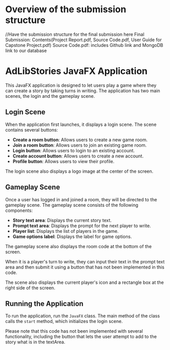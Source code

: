 # Overview of the submission structure

//Have the submission structure for the final submission here
Final Submission: Contents(Project Report.pdf, Source Code.pdf, User Guide for Capstone Project.pdf)
  Source Code.pdf: includes Github link and MongoDB link to our database

# AdLibStories JavaFX Application

This JavaFX application is designed to let users play a game where they can create a story by taking turns in writing. The application has two main scenes, the login and the gameplay scene. 

## Login Scene

When the application first launches, it displays a login scene. The scene contains several buttons:

* **Create a room button**: Allows users to create a new game room.
* **Join a room button**: Allows users to join an existing game room.
* **Login button**: Allows users to login to an existing account.
* **Create account button**: Allows users to create a new account.
* **Profile button**: Allows users to view their profile.

The login scene also displays a logo image at the center of the screen.

## Gameplay Scene

Once a user has logged in and joined a room, they will be directed to the gameplay scene. The gameplay scene consists of the following components:

* **Story text area**: Displays the current story text.
* **Prompt text area**: Displays the prompt for the next player to write.
* **Player list**: Displays the list of players in the game.
* **Game options label**: Displays the label for game options.

The gameplay scene also displays the room code at the bottom of the screen.

When it is a player's turn to write, they can input their text in the prompt text area and then submit it using a button that has not been implemented in this code. 

The scene also displays the current player's icon and a rectangle box at the right side of the screen. 

## Running the Application

To run the application, run the `JavaFX` class. The main method of the class calls the `start` method, which initializes the login scene. 

Please note that this code has not been implemented with several functionality, including the button that lets the user attempt to add to the story what is in the textArea.
